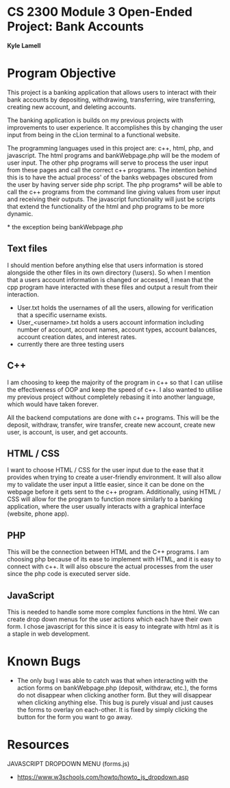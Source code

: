 # CS 2300 Module 3 Open-Ended Project: Bank Accounts

**Kyle Lamell**

# Program Objective
This project is a banking application that allows users to 
interact with their bank accounts by depositing, withdrawing, 
transferring, wire transferring, creating new account, and 
deleting accounts. 

The banking application is builds on my previous projects with 
improvements to user experience. It accomplishes this by changing the user input from being in the cLion terminal to a functional website. 

The programming languages used in this project are: c++, html, php, and javascript. The html programs and bankWebpage.php will be the modem of user input. The other php programs will serve to process the user input from these pages and call the correct c++ programs. The intention behind 
this is to have the actual process' of the banks webpages obscured from 
the user by having server side php script. The php programs* will be able to call the c++ programs from the command line giving values from user 
input and receiving their outputs. The javascript functionality will just 
be scripts that extend the functionality of the html and php programs to 
be more dynamic.

\* the exception being bankWebpage.php

## Text files
I should mention before anything else that users information is stored 
alongside the other files in its own directory (\users). So when I mention 
that a users account information is changed or accessed, I mean that the 
cpp program have interacted with these files and output a result from 
their interaction.
- User.txt holds the usernames of all the users, allowing for verification 
that a specific username exists.
- User_\<username\>.txt holds a users account information including number 
of account, account names, account types, account balances, account 
creation dates, and interest rates.
- currently there are three testing users

## C++
I am choosing to keep the majority of the program in c++ so that I can utilise the 
effectiveness of OOP and keep the speed of c++. I also wanted to utilise my previous 
project without completely rebasing it into another language, which would have taken forever.

All the backend computations are done with c++ programs. This will be the deposit, withdraw,
transfer, wire transfer, create new account, create new user, is account, is user, and get accounts.



## HTML / CSS
I want to choose HTML / CSS for the user input due to the ease that it provides when trying to 
create a user-friendly environment. It will also allow my to validate the user input a little easier, 
since it can be done on the webpage before it gets sent to the c++ program. Additionally, using 
HTML / CSS will allow for the program to function more similarly to a banking application, where the 
user usually interacts with a graphical interface (website, phone app).

## PHP
This will be the connection between HTML and the C++ programs. I am choosing php because of its ease to 
implement with HTML, and it is easy to connect with c++. It will also obscure the actual processes from the 
user since the php code is executed server side.


## JavaScript
This is needed to handle some more complex functions in the html. We can create drop down menus for the user 
actions which each have their own form. I chose javascript for this since it is easy to integrate with html 
as it is a staple in web development.


# Known Bugs
- The only bug I was able to catch was that when interacting 
with the action forms on bankWebpage.php (deposit, withdraw, 
etc.), the forms do not disappear when clicking another form. 
But they will disappear when clicking anything else. This bug is 
purely visual and just causes the forms to overlay on each-other. 
It is fixed by simply clicking the button for the form you want 
to go away.

# Resources
JAVASCRIPT DROPDOWN MENU (forms.js)
- https://www.w3schools.com/howto/howto_js_dropdown.asp
